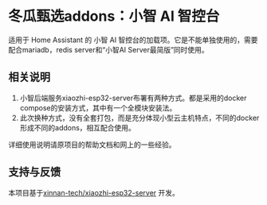# 冬瓜甄选addons：小智 AI 智控台

适用于 Home Assistant 的 小智 AI 智控台的加载项。它是不能单独使用的，需要配合mariadb，redis server和“小智AI Server最简版”同时使用。

## 相关说明

1. 小智后端服务xiaozhi-esp32-server布署有两种方式。都是采用的docker  compose的安装方式，其中有一个全模块安装法。
2. 此次换种方式，没有全套打包，而是充分体现小型云主机特点，不同的docker形成不同的addons，相互配合使用。

详细使用说明请原项目的帮助文档和网上的一些经验。

## 支持与反馈

本项目基于[xinnan-tech/xiaozhi-esp32-server](https://github.com/xinnan-tech/xiaozhi-esp32-server) 开发。
